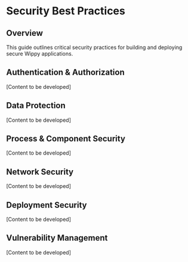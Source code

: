 # Security Best Practices

<!--
Title: Security Best Practices for Wippy Applications
Metadata: Comprehensive security guide for Wippy framework applications
TOC: User Guides > Best Practices > Security
Audience: Security engineers, backend developers, and DevOps teams
Duration: 45 minutes
-->

<!-- 
Purpose: This guide provides essential security practices for developing, deploying, and maintaining secure Wippy applications including authentication, authorization, data protection, and threat mitigation.
-->

<!--
Plan:
1. Authentication & Authorization
   - Token-based authentication setup
   - Policy configuration patterns
   - Role-based access control
   - Actor identity management

2. Data Protection
   - Encryption at rest and in transit
   - Secure communication patterns
   - Database security configuration
   - File system security

3. Process & Component Security
   - Process isolation patterns
   - Secure inter-process communication
   - Resource access control
   - Privilege escalation prevention

4. Network Security
   - HTTP security headers
   - TLS/SSL configuration
   - WebSocket security
   - API security patterns

5. Deployment Security
   - Environment variable management
   - Secret management best practices
   - Container security (if applicable)
   - Monitoring and alerting

6. Vulnerability Management
   - Security testing approaches
   - Dependency management
   - Security code review practices
   - Incident response planning

Implementation Details:
- Security component configuration examples
- Cryptographic function usage patterns
- Secure coding practices for Lua scripts
- Security policy definition templates
- Token store configuration and management
- Network security configuration examples
- Security monitoring and logging patterns
- Compliance considerations and frameworks
-->

## Overview

This guide outlines critical security practices for building and deploying secure Wippy applications.

## Authentication & Authorization

[Content to be developed]

## Data Protection

[Content to be developed]

## Process & Component Security

[Content to be developed]

## Network Security

[Content to be developed]

## Deployment Security

[Content to be developed]

## Vulnerability Management

[Content to be developed]
